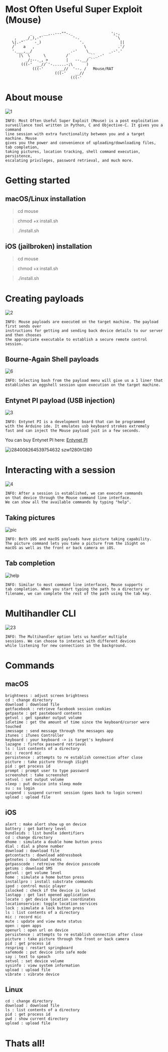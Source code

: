 # Most Often Useful Super Exploit (Mouse)

               _     __,..---""-._                 ';-,
        ,    _/_),-"`             '-.                `\
       \|.-"`    -_)                 '.                ||
       /`   a   ,                      \              .'/
       '.___,__/                 .-'    \_        _.-'.'
          |\  \      \         /`        _``_.-'
             _/;--._, >        |   --.__/ ``
           (((-'  __//`'-......-;\      )
                (((-'       __//  '--. /   Mouse/RAT
                          (((-'    __//
                                 (((-'

# About mouse

![1](https://user-images.githubusercontent.com/43011806/60388760-a0939100-9abe-11e9-8456-a0abaad9892e.png)

    INFO: Most Often Useful Super Exploit (Mouse) is a post exploitation 
    surveillance tool written in Python, C and Objective-C. It gives you a command 
    line session with extra functionality between you and a target machine. Mouse 
    gives you the power and convenience of uploading/downloading files, tab completion, 
    taking pictures, location tracking, shell command execution, persistence, 
    escalating privileges, password retrieval, and much more.
    
# Getting started

## macOS/Linux installation

> cd mouse

> chmod +x install.sh

> ./install.sh

## iOS (jailbroken) installation

> cd mouse

> chmod +x install.sh

> ./install.sh

# Creating payloads

![2](https://user-images.githubusercontent.com/43011806/60388758-a0939100-9abe-11e9-8695-9db9caabda3c.png)

    INFO: Mouse payloads are executed on the target machine. The payload first sends over 
    instructions for getting and sending back device details to our server and then chooses 
    the appropriate executable to establish a secure remote control session.

## Bourne-Again Shell payloads

![6](https://user-images.githubusercontent.com/43011806/60388761-a12c2780-9abe-11e9-8a02-053d2807dffe.png)

    INFO: Selecting bash from the payload menu will give us a 1 liner that 
    establishes an eggshell session upon execution on the target machine.
    
## Entynet PI payload (USB injection)

![3](https://user-images.githubusercontent.com/43011806/60388757-a0939100-9abe-11e9-8077-f00bf521c061.png)

    INFO: Entynet PI is a development board that can be programmed 
    with the Arduino ide. It emulates usb keyboard strokes extremely 
    fast and can inject the Mouse payload just in a few seconds.
    
You can buy Entynet PI here: [Entynet PI](http://entynetproject.simplesite.com/441030055)

![i284008264539754632 _szw1280h1280_](https://user-images.githubusercontent.com/43011806/60388328-67582280-9ab8-11e9-9adc-f0248f31ac38.jpg)

# Interacting with a session

![4](https://user-images.githubusercontent.com/43011806/60388759-a0939100-9abe-11e9-9be7-9b8fa902c762.png)

    INFO: After a session is established, we can execute commands 
    on that device through the Mouse command line interface. 
    We can show all the available commands by typing "help".
    
## Taking pictures

![pic](https://user-images.githubusercontent.com/43011806/60388763-a12c2780-9abe-11e9-8ba4-1a88bdd31b5d.png)

    INFO: Both iOS and macOS payloads have picture taking capability. 
    The picture command lets you take a picture from the iSight on 
    macOS as well as the front or back camera on iOS.
    
## Tab completion

![help](https://user-images.githubusercontent.com/43011806/60388764-a12c2780-9abe-11e9-9c3d-da9a236bf67e.png)

    INFO: Similar to most command line interfaces, Mouse supports 
    tab completion. When you start typing the path to a directory or 
    filename, we can complete the rest of the path using the tab key.

# Multihandler CLI

![23](https://user-images.githubusercontent.com/43011806/60388762-a12c2780-9abe-11e9-96ff-b9f637f0bff0.png)

    INFO: The Multihandler option lets us handler multiple 
    sessions. We can choose to interact with different devices 
    while listening for new connections in the background.

# Commands

## macOS

    brightness : adjust screen brightness
    cd : change directory
    download : download file
    getfacebook : retrieve facebook session cookies
    getpaste : get pasteboard contents
    getvol : get speaker output volume
    idletime : get the amount of time since the keyboard/cursor were touched
    imessage : send message through the messages app
    itunes : iTunes Controller
    keyboard : your keyboard -> is target's keyboard
    lazagne : firefox password retrieval
    ls : list contents of a directory
    mic : record mic
    persistence : attempts to re establish connection after close
    picture : take picture through iSight
    pid : get process id
    prompt : prompt user to type password
    screenshot : take screenshot
    setvol : set output volume
    sleep : put device into sleep mode
    su : su login
    suspend : suspend current session (goes back to login screen)
    upload : upload file

## iOS

    alert : make alert show up on device
    battery : get battery level
    bundleids : list bundle identifiers
    cd : change directory
    dhome : simulate a double home button press
    dial : dial a phone number
    download : download file
    getcontacts : download addressbook
    getnotes : download notes
    getpasscode : retreive the device passcode
    getsms : download SMS
    getvol : get volume level
    home : simulate a home button press
    installpro : install substrate commands
    ipod : control music player
    islocked : check if the device is locked
    lastapp : get last opened application
    locate : get device location coordinates
    locationservice: toggle location services
    lock : simulate a lock button press
    ls : list contents of a directory
    mic : record mic
    mute : update and view mute status
    open : open apps
    openurl : open url on device
    persistence : attempts to re establish connection after close
    picture : take picture through the front or back camera
    pid : get process id
    respring : restart springboard
    safemode : put device into safe mode
    say : text to speach
    setvol : set device volume
    sysinfo : view system information
    upload : upload file
    vibrate : vibrate device
    
## Linux

    cd : change directory
    download : download file
    ls : list contents of a directory
    pid : get process id
    pwd : show current directory
    upload : upload file

# Thats all!
